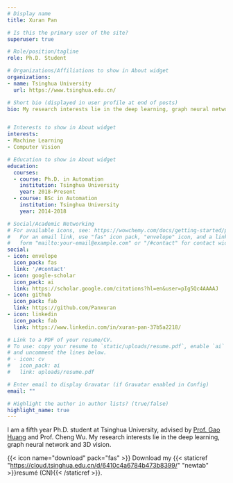```yaml
---
# Display name
title: Xuran Pan

# Is this the primary user of the site?
superuser: true

# Role/position/tagline
role: Ph.D. Student

# Organizations/Affiliations to show in About widget
organizations:
- name: Tsinghua University
  url: https://www.tsinghua.edu.cn/

# Short bio (displayed in user profile at end of posts)
bio: My research interests lie in the deep learning, graph neural network and 3D vision.


# Interests to show in About widget
interests:
- Machine Learning
- Computer Vision

# Education to show in About widget
education:
  courses:
  - course: Ph.D. in Automation
    institution: Tsinghua University
    year: 2018-Present
  - course: BSc in Automation
    institution: Tsinghua University
    year: 2014-2018

# Social/Academic Networking
# For available icons, see: https://wowchemy.com/docs/getting-started/page-builder/#icons
#   For an email link, use "fas" icon pack, "envelope" icon, and a link in the
#   form "mailto:your-email@example.com" or "/#contact" for contact widget.
social:
- icon: envelope
  icon_pack: fas
  link: '/#contact'
- icon: google-scholar
  icon_pack: ai
  link: https://scholar.google.com/citations?hl=en&user=pIg5Qc4AAAAJ
- icon: github
  icon_pack: fab
  link: https://github.com/Panxuran
- icon: linkedin
  icon_pack: fab
  link: https://www.linkedin.com/in/xuran-pan-37b5a2218/

# Link to a PDF of your resume/CV.
# To use: copy your resume to `static/uploads/resume.pdf`, enable `ai` icons in `params.toml`, 
# and uncomment the lines below.
# - icon: cv
#   icon_pack: ai
#   link: uploads/resume.pdf

# Enter email to display Gravatar (if Gravatar enabled in Config)
email: ""

# Highlight the author in author lists? (true/false)
highlight_name: true
---
```


<!-- Nelson Bighetti is a professor of artificial intelligence at the Stanford AI Lab. His research interests include distributed robotics, mobile computing and programmable matter. He leads the Robotic Neurobiology group, which develops self-reconfiguring robots, systems of self-organizing robots, and mobile sensor networks.

Lorem ipsum dolor sit amet, consectetur adipiscing elit. Sed neque elit, tristique placerat feugiat ac, facilisis vitae arcu. Proin eget egestas augue. Praesent ut sem nec arcu pellentesque aliquet. Duis dapibus diam vel metus tempus vulputate.

{{< icon name="download" pack="fas" >}} Download my {{< staticref "uploads/demo_resume.pdf" "newtab" >}}resumé{{< /staticref >}}. -->

I am a fifth year Ph.D. student at Tsinghua University, advised by [Prof. Gao Huang](http://www.gaohuang.net/) and Prof. Cheng Wu. My research interests lie in the deep learning, graph neural network and 3D vision.

{{< icon name="download" pack="fas" >}} Download my {{< staticref "https://cloud.tsinghua.edu.cn/d/6410c4a6784b473b8399/" "newtab" >}}resumé (CN){{< /staticref >}}.

